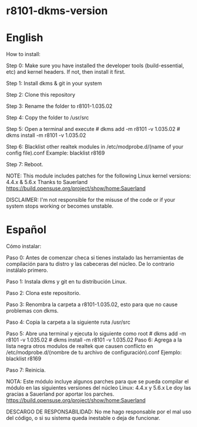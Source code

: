 # r8101-dkms-version
# English 
How to install:

Step 0: Make sure you have installed the developer tools (build-essential, etc) and kernel headers. If not, then install it first.

Step 1: Install dkms & git in your system

Step 2: Clone this repository

Step 3: Rename the folder to r8101-1.035.02

Step 4: Copy the folder to /usr/src

Step 5: Open a terminal and execute   # dkms add -m r8101 -v 1.035.02
                                      # dkms install -m r8101 -v 1.035.02
                                      
Step 6: Blacklist other realtek modules in /etc/modprobe.d/(name of your config file).conf Example: blacklist r8169

Step 7: Reboot.

NOTE: This module includes patches for the following Linux kernel versions: 4.4.x & 5.6.x  Thanks to Sauerland https://build.opensuse.org/project/show/home:Sauerland

DISCLAIMER: I'm not responsible for the misuse of the code or if your system stops working or becomes unstable.

# Español
Cómo instalar:

Paso 0: Antes de comenzar checa si tienes instalado las herramientas de compilación para tu distro y las cabeceras del núcleo. De lo contrario instálalo primero.

Paso 1: Instala dkms y git en tu distribución Linux.

Paso 2: Clona este repositorio.

Paso 3: Renombra la carpeta a r8101-1.035.02, esto para que no cause problemas con dkms.

Paso 4: Copia la carpeta a la siguiente ruta /usr/src

Paso 5: Abre una terminal y ejecuta lo siguiente como root # dkms add -m r8101 -v 1.035.02
                                                           # dkms install -m r8101 -v 1.035.02
Paso 6: Agrega a la lista negra otros modulos de realtek que causen conflicto en /etc/modprobe.d/(nombre de tu archivo de               configuración).conf Ejemplo: blacklist r8169

Paso 7: Reinicia.

NOTA: Este módulo incluye algunos parches para que se pueda compilar el módulo en las siguientes versiones del núcleo Linux: 4.4.x y 5.6.x Le doy las gracias a Sauerland por aportar los parches. https://build.opensuse.org/project/show/home:Sauerland

DESCARGO DE RESPONSABILIDAD: No me hago responsable por el mal uso del código, o si su sistema queda inestable o deja de funcionar.
